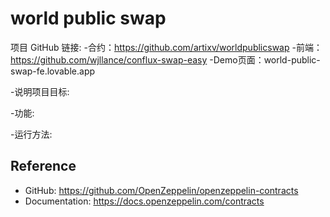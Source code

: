 # world public swap

项目 GitHub 链接:
-合约：https://github.com/artixv/worldpublicswap
-前端：https://github.com/wjllance/conflux-swap-easy
-Demo页面：world-public-swap-fe.lovable.app


-说明项目目标:


-功能:


-运行方法:


## Reference

- GitHub: https://github.com/OpenZeppelin/openzeppelin-contracts
- Documentation: https://docs.openzeppelin.com/contracts
